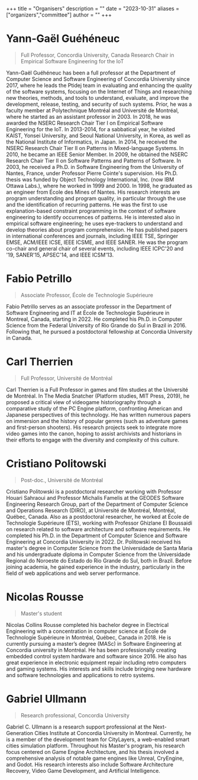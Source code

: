 +++
title = "Organisers"
description = ""
date = "2023-10-31"
aliases = ["organizers","committee"]
author = ""
+++

# Yann-Gaël Guéhéneuc
> Full Professor, Concordia University, Canada Research Chair in Empirical Software Engineering for the IoT

Yann-Gaël Guéhéneuc has been a full professor at the Department of Computer Science and Software Engineering of Concordia University since 2017, where he leads the Ptidej team in evaluating and enhancing the quality of the software systems, focusing on the Internet of Things and researching new theories, methods, and tools to understand, evaluate, and improve the development, release, testing, and security of such systems. Prior, he was a faculty member at Polytechnique Montréal and Université de Montréal, where he started as an assistant professor in 2003. In 2018, he was awarded the NSERC Research Chair Tier I on Empirical Software Engineering for the IoT. In 2013-2014, for a sabbatical year, he visited KAIST, Yonsei University, and Seoul National University, in Korea, as well as the National Institute of Informatics, in Japan. In 2014, he received the NSERC Research Chair Tier II on Patterns in Mixed-language Systems. In 2010, he became an IEEE Senior Member. In 2009, he obtained the NSERC Research Chair Tier II on Software Patterns and Patterns of Software. In 2003, he received a Ph.D. in Software Engineering from the University of Nantes, France, under Professor Pierre Cointe's supervision. His Ph.D. thesis was funded by Object Technology International, Inc. (now IBM Ottawa Labs.), where he worked in 1999 and 2000. In 1998, he graduated as an engineer from École des Mines of Nantes. His research interests are program understanding and program quality, in particular through the use and the identification of recurring patterns. He was the first to use explanation-based constraint programming in the context of software engineering to identify occurrences of patterns. He is interested also in empirical software engineering; he uses eye-trackers to understand and develop theories about program comprehension. He has published papers in international conferences and journals, including IEEE TSE, Springer EMSE, ACM/IEEE ICSE, IEEE ICSME, and IEEE SANER. He was the program co-chair and general chair of several events, including IEEE ICPC'20 and '19, SANER'15, APSEC'14, and IEEE ICSM'13. 

# Fabio Petrillo
> Associate Professor, École de Technologie Supérieure

Fabio Petrillo serves as an associate professor in the Department of Software Engineering and IT at École de Technologie Supérieure in Montreal, Canada, starting in 2022. He completed his Ph.D. in Computer Science from the Federal University of Rio Grande do Sul in Brazil in 2016. Following that, he pursued a postdoctoral fellowship at Concordia University in Canada.

# Carl Therrien
> Full Professor, Université de Montréal

Carl Therrien is a Full Professor in games and film studies at the Université de Montréal. In The Media Snatcher (Platform studies, MIT Press, 2019), he proposed  a critical view of videogame historiography through a comparative study of the PC Engine platform, confronting American and Japanese perspectives of this technology. He has written numerous papers on immersion and the history of popular genres (such as adventure games and first-person shooters). His research projects seek to integrate more video games into the canon, hoping to assist archivists and historians in their efforts to engage with the diversity and complexity of this culture.

# Cristiano Politowski
> Post-doc., Université de Montréal

Cristiano Politowski is a postdoctoral researcher working with Professor Houari Sahraoui and Professor Michalis Famelis at the GEODES Software Engineering Research Group, part of the Department of Computer Science and Operations Research (DIRO), at Université de Montréal, Montréal, Québec, Canada. Also as a postdoctoral researcher, he worked at École de Technologie Supérieure (ÉTS), working with Professor Ghizlane El Boussaidi on research related to software architecture and software requirements. He completed his Ph.D. in the Department of Computer Science and Software Engineering at Concordia University in 2022. Dr. Politowski received his master's degree in Computer Science from the Universidade de Santa Maria and his undergraduate diploma in Computer Science from the Universidade Regional do Noroeste do Estado do Rio Grande do Sul, both in Brazil. Before joining academia, he gained experience in the industry, particularly in the field of web applications and web server performance.


# Nicolas Rousse
> Master's student

Nicolas Collins Rousse completed his bachelor degree in Electrical Engineering with a concentration in computer science at École de Technologie Supérieure in Montréal, Québec, Canada in 2018. He is currently pursuing a master’s degree (MASc) in Software Engineering at Concordia university in Montréal. He has been professionally creating embedded control system hardware and software since 2016. He also has great experience in electronic equipment repair including retro computers and gaming systems. His interests and skills include bringing new hardware and software technologies and applications to retro systems.

# Gabriel Ullmann
> Research professional, Concordia University

Gabriel C. Ullmann is a research support professional at the Next-Generation Cities Institute at Concordia University in Montreal. Currently, he is a member of the development team for CityLayers, a web-enabled smart cities simulation platform. Throughout his Master's program, his research focus centered on Game Engine Architecture, and his thesis involved a comprehensive analysis of notable game engines like Unreal, CryEngine, and Godot. His research interests also include Software Architecture Recovery, Video Game Development, and Artificial Intelligence.
